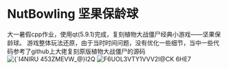 # NutBowling 坚果保龄球
大一暑假cpp作业，使用qt(5.9.1)完成，复刻植物大战僵尸经典小游戏——坚果保龄球。 
游戏整体玩法还原，由于当时时间问题，没有优化一些细节，当中一些代码参考了github上大佬复刻原版植物大战僵尸的源码
![{`I4NIRU 453ZMEVW_@}I2Q](https://user-images.githubusercontent.com/99706905/207106144-c55d0db7-b935-40fd-a904-f81f419eea3d.png)
![F6UOL3VTY1VVV2I@CK 6HE7](https://user-images.githubusercontent.com/99706905/207106175-d861409f-8e50-4b2b-892c-e4bdf3752429.png)

